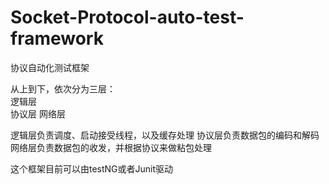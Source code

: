 Socket-Protocol-auto-test-framework
===================================

协议自动化测试框架

从上到下，依次分为三层：
                <br>逻辑层</br>
                协议层
                网络层
                
逻辑层负责调度、启动接受线程，以及缓存处理
协议层负责数据包的编码和解码
网络层负责数据包的收发，并根据协议来做粘包处理

这个框架目前可以由testNG或者Junit驱动
